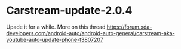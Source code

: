 # Carstream-update-2.0.4
Upade it for a while. More on this thread https://forum.xda-developers.com/android-auto/android-auto-general/carstream-aka-youtube-auto-update-phone-t3807207

